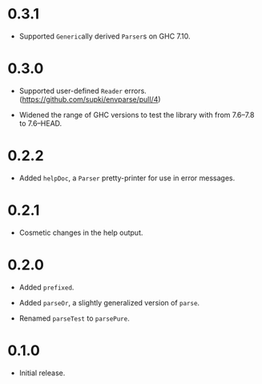 0.3.1
=====

  * Supported `Generic`ally derived `Parser`s on GHC 7.10.

0.3.0
=====

  * Supported user-defined `Reader` errors. (https://github.com/supki/envparse/pull/4)

  * Widened the range of GHC versions to test the library with from 7.6–7.8 to 7.6–HEAD.

0.2.2
=====

  * Added `helpDoc`, a `Parser` pretty-printer for use in error messages.

0.2.1
=====

  * Cosmetic changes in the help output.

0.2.0
=====

  * Added `prefixed`.

  * Added `parseOr`, a slightly generalized version of `parse`.

  * Renamed `parseTest` to `parsePure`.

0.1.0
=====

  * Initial release.
